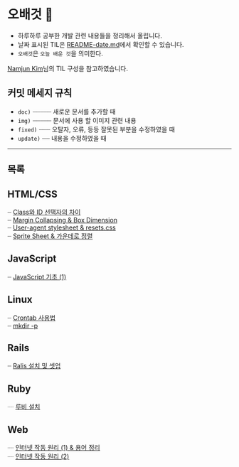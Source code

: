 # 오배것 :pencil:
- 하루하루 공부한 개발 관련 내용들을 정리해서 올립니다.
- 날짜 표시된 TIL은 [README-date.md](./README-date.md)에서 확인할 수 있습니다.
- `오배것`은 `오늘 배운 것`을 의미한다. 

[Namjun Kim](https://github.com/namjunemy/TIL)님의 TIL 구성을 참고하였습니다.

## 커밋 메세지 규칙
- `doc)` ┈┈┈┈┈ 새로운 문서를 추가할 때
- `img)` ┈┈┈┈┈ 문서에 사용 할 이미지 관련 내용
- `fixed)` ┈┈┈ 오탈자, 오류, 등등 잘못된 부분을 수정하였을 때
- `update)` ┈┈ 내용을 수정하였을 때

<hr>

## 목록
## HTML/CSS <a id="html-css"></a>
┈  [Class와 ID 선택자의 차이](https://github.com/myoiwritescode/TIL/tree/master/Frontend/2019/08/17.md)<br>
┈  [Margin Collapsing & Box Dimension](https://github.com/myoiwritescode/TIL/tree/master/Frontend/2019/08/18.md)<br>
┈  [User-agent stylesheet & resets.css](https://github.com/myoiwritescode/TIL/tree/master/Frontend/2019/08/19.md)<br>
┈  [Sprite Sheet & 가운데로 정렬](https://github.com/myoiwritescode/TIL/tree/master/Frontend/2019/08/26.md)<br>

## JavaScript <a id="js"></a>
┈  [JavaScript 기초 (1)](https://github.com/myoiwritescode/TIL/tree/master/JavaScript/2019/08/28.md)<br>

## Linux <a id="linux"></a>
┈  [Crontab 사용법](https://github.com/myoiwritescode/TIL/tree/master/Linux/2019/08/19.md)<br>
┈  [mkdir -p](https://github.com/myoiwritescode/TIL/tree/master/Linux/2019/08/16.md)<br>

## Rails <a id="rails"></a>
┈  [Ralis 설치 및 셋업](https://github.com/myoiwritescode/TIL/tree/master/Rails/2019/08/16.md)<br>

## Ruby <a id="ruby"></a>
┈  [루비 설치](https://github.com/myoiwritescode/TIL/tree/master/Ruby/2019/08/16.md)<br>

## Web <a id="web"></a>
┈  [인터넷 작동 원리 (1) & 용어 정리](https://github.com/myoiwritescode/TIL/tree/master/Web/2019/08/16.md)<br>
┈  [인터넷 작동 원리 (2)](https://github.com/myoiwritescode/TIL/tree/master/Web/2019/08/17.md)<br>

